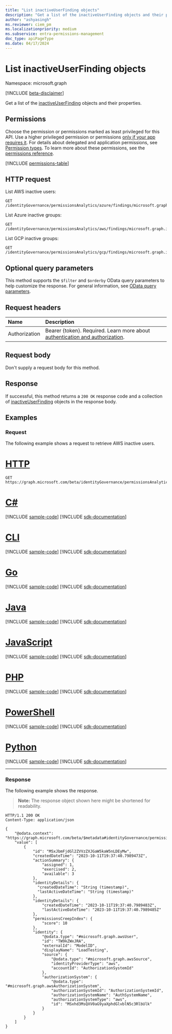 ```yaml
---
title: "List inactiveUserFinding objects"
description: "Get a list of the inactiveUserFinding objects and their properties."
author: "ashyasingh"
ms.reviewer: ciem_pm
ms.localizationpriority: medium
ms.subservice: entra-permissions-management
doc_type: apiPageType
ms.date: 04/17/2024
---
```


# List inactiveUserFinding objects
Namespace: microsoft.graph

[!INCLUDE [beta-disclaimer](../../includes/beta-disclaimer.md)]

Get a list of the [inactiveUserFinding](../resources/inactiveuserfinding.md) objects and their properties.

## Permissions
Choose the permission or permissions marked as least privileged for this API. Use a higher privileged permission or permissions [only if your app requires it](/graph/permissions-overview#best-practices-for-using-microsoft-graph-permissions). For details about delegated and application permissions, see [Permission types](/graph/permissions-overview#permission-types). To learn more about these permissions, see the [permissions reference](/graph/permissions-reference).

<!-- { "blockType": "permissions", "name": "inactiveuserfinding_list" } -->
[!INCLUDE [permissions-table](../includes/permissions/inactiveuserfinding-list-permissions.md)]

## HTTP request

List AWS inactive users:
<!-- {
  "blockType": "ignored"
}
-->
``` http
GET /identityGovernance/permissionsAnalytics/azure/findings/microsoft.graph.inactiveUserFinding
```

List Azure inactive groups:
<!-- {
  "blockType": "ignored"
}
-->
``` http
GET /identityGovernance/permissionsAnalytics/aws/findings/microsoft.graph.inactiveUserFinding
```

List GCP inactive groups:
<!-- {
  "blockType": "ignored"
}
-->
``` http
GET /identityGovernance/permissionsAnalytics/gcp/findings/microsoft.graph.inactiveUserFinding
```

## Optional query parameters
This method supports the `$filter` and `$orderby` OData query parameters to help customize the response. For general information, see [OData query parameters](/graph/query-parameters).

## Request headers
|Name|Description|
|:---|:---|
|Authorization|Bearer {token}. Required. Learn more about [authentication and authorization](/graph/auth/auth-concepts).|

## Request body
Don't supply a request body for this method.

## Response

If successful, this method returns a `200 OK` response code and a collection of [inactiveUserFinding](../resources/inactiveuserfinding.md) objects in the response body.

## Examples

### Request

The following example shows a request to retrieve AWS inactive users.
# [HTTP](#tab/http)
<!-- {
  "blockType": "request",
  "name": "list_inactiveuserfinding"
}
-->
``` http
GET https://graph.microsoft.com/beta/identityGovernance/permissionsAnalytics/aws/findings/microsoft.graph.inactiveUserFinding
```

# [C#](#tab/csharp)
[!INCLUDE [sample-code](../includes/snippets/csharp/list-inactiveuserfinding-csharp-snippets.md)]
[!INCLUDE [sdk-documentation](../includes/snippets/snippets-sdk-documentation-link.md)]

# [CLI](#tab/cli)
[!INCLUDE [sample-code](../includes/snippets/cli/list-inactiveuserfinding-cli-snippets.md)]
[!INCLUDE [sdk-documentation](../includes/snippets/snippets-sdk-documentation-link.md)]

# [Go](#tab/go)
[!INCLUDE [sample-code](../includes/snippets/go/list-inactiveuserfinding-go-snippets.md)]
[!INCLUDE [sdk-documentation](../includes/snippets/snippets-sdk-documentation-link.md)]

# [Java](#tab/java)
[!INCLUDE [sample-code](../includes/snippets/java/list-inactiveuserfinding-java-snippets.md)]
[!INCLUDE [sdk-documentation](../includes/snippets/snippets-sdk-documentation-link.md)]

# [JavaScript](#tab/javascript)
[!INCLUDE [sample-code](../includes/snippets/javascript/list-inactiveuserfinding-javascript-snippets.md)]
[!INCLUDE [sdk-documentation](../includes/snippets/snippets-sdk-documentation-link.md)]

# [PHP](#tab/php)
[!INCLUDE [sample-code](../includes/snippets/php/list-inactiveuserfinding-php-snippets.md)]
[!INCLUDE [sdk-documentation](../includes/snippets/snippets-sdk-documentation-link.md)]

# [PowerShell](#tab/powershell)
[!INCLUDE [sample-code](../includes/snippets/powershell/list-inactiveuserfinding-powershell-snippets.md)]
[!INCLUDE [sdk-documentation](../includes/snippets/snippets-sdk-documentation-link.md)]

# [Python](#tab/python)
[!INCLUDE [sample-code](../includes/snippets/python/list-inactiveuserfinding-python-snippets.md)]
[!INCLUDE [sdk-documentation](../includes/snippets/snippets-sdk-documentation-link.md)]

---

### Response
The following example shows the response.
>**Note:** The response object shown here might be shortened for readability.
<!-- {
  "blockType": "response",
  "truncated": true,
  "@odata.type": "Collection(microsoft.graph.inactiveUserFinding)"
}
-->

``` http
HTTP/1.1 200 OK
Content-Type: application/json

{
    "@odata.context": "https://graph.microsoft.com/beta/$metadata#identityGovernance/permissionsAnalytics/aws/findings/microsoft.graph.inactiveUserFinding",
    "value": [
        {
            "id": "MSxJbmFjdGl2ZVVzZXJGaW5kaW5nLDEyMw",
            "createdDateTime": "2023-10-11T19:37:40.7989473Z",
            "actionSummary": {
                "assigned": 1,
                "exercised": 2,
                "available": 3
            },
            "identityDetails": {
              "createdDateTime": "String (timestamp)",
              "lastActiveDateTime": "String (timestamp)"
            },
            "identityDetails": {
                "createdDateTime": "2023-10-11T19:37:40.7989483Z",
                "lastActiveDateTime": "2023-10-11T19:37:40.7989485Z"
            },
            "permissionsCreepIndex": {
                "score": 10
            },
            "identity": {
                "@odata.type": "#microsoft.graph.awsUser",
                "id": "TW9kZWxJRA",
                "externalId": "ModelID",
                "displayName": "LoadTesting",
                "source": {
                    "@odata.type": "#microsoft.graph.awsSource",
                    "identityProviderType": "aws",
                    "accountId": "AuthorizationSystemId"
                },
                "authorizationSystem": {
                    "@odata.type": "#microsoft.graph.awsAuthorizationSystem",
                    "authorizationSystemId": "AuthorizationSystemId",
                    "authorizationSystemName": "AuthSystemName",
                    "authorizationSystemType": "aws",
                    "id": "MSxhd3MsQXV0aG9yaXphdGlvblN5c3RlbUlk"
                }
            }
        }
    ]
}
```
